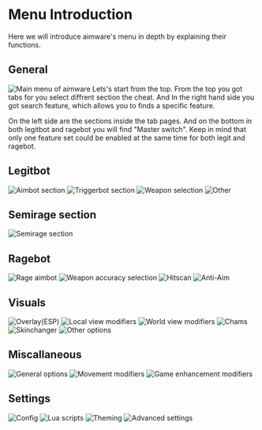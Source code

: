 # Menu Introduction

Here we will introduce aimware's menu in depth by explaining their functions.

## General

![Main menu of aimware](https://i.imgur.com/OoGH1KF.png)
Lets's start from the top. From the top you got tabs for you select diffrent section the cheat. And In the right hand side you got search feature, which allows you to finds a specific feature.

On the left side are the sections inside the tab pages. And on the bottom in both legitbot and ragebot you will find "Master switch". Keep in mind that only one feature set could be enabled at the same time for both legit and ragebot.

## Legitbot

![Aimbot section](https://i.imgur.com/OoGH1KF.png)
![Triggerbot section](https://i.imgur.com/nieM4vM.png)
![Weapon selection](https://i.imgur.com/23as3H7.png)
![Other](https://i.imgur.com/vWvnCu7.png)

## Semirage section

![Semirage section](https://i.imgur.com/DPZwcuV.png)

## Ragebot

![Rage aimbot](https://i.imgur.com/s7xIci0.png)
![Weapon accuracy selection](https://i.imgur.com/kobaV9V.png)
![Hitscan](https://i.imgur.com/DzJlpWQ.png)
![Anti-Aim](https://i.imgur.com/py1CJRF.png)

## Visuals

![Overlay(ESP)](https://i.imgur.com/ghfrdt4.png)
![Local view modifiers](https://i.imgur.com/QFH26db.png)
![World view modifiers](https://i.imgur.com/lyeQNwZ.png)
![Chams](https://i.imgur.com/hLE8Xu6.png)
![Skinchanger](https://i.imgur.com/g4bTfXE.png)
![Other options](https://i.imgur.com/FRpEZNK.png)

## Miscallaneous

![General options](https://i.imgur.com/DIi6HZT.png)
![Movement modifiers](https://i.imgur.com/kYeWH3o.png)
![Game enhancement modifiers](https://i.imgur.com/1cMJIYM.png)

## Settings

![Config](https://i.imgur.com/KFC5T57.png)
![Lua scripts](https://i.imgur.com/cbxwVXY.png)
![Theming](https://i.imgur.com/zKETbVb.png)
![Advanced settings](https://i.imgur.com/tyfboHO.png)